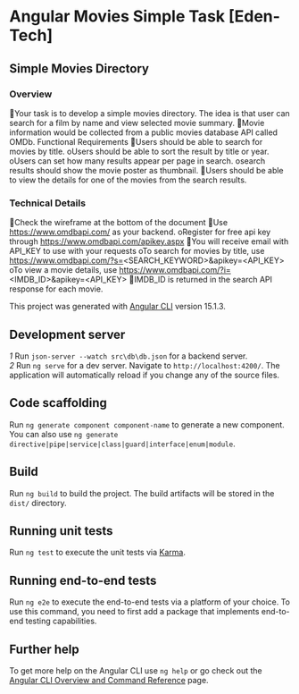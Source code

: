 # Angular Movies Simple Task [Eden-Tech]
## Simple Movies Directory
### Overview
Your task is to develop a simple movies directory. The idea is that user can search for a film by name and view selected movie summary.
Movie information would be collected from a public movies database API called OMDb.
Functional Requirements
Users should be able to search for movies by title.
oUsers should be able to sort the result by title or year.
oUsers can set how many results appear per page in search.
osearch results should show the movie poster as thumbnail.
Users should be able to view the details for one of the movies from the search results.

### Technical Details
Check the wireframe at the bottom of the document
Use https://www.omdbapi.com/ as your backend.
oRegister for free api key through https://www.omdbapi.com/apikey.aspx
You will receive email with API_KEY to use with your requests
oTo search for movies by title, use https://www.omdbapi.com/?s=<SEARCH_KEYWORD>&apikey=<API_KEY>
oTo view a movie details, use https://www.omdbapi.com/?i=<IMDB_ID>&apikey=<API_KEY>
IMDB_ID is returned in the search API response for each movie.


This project was generated with [Angular CLI](https://github.com/angular/angular-cli) version 15.1.3.

## Development server
*1* Run `json-server --watch src\db\db.json` for a backend server. <br/>
*2* Run `ng serve` for a dev server. Navigate to `http://localhost:4200/`. The application will automatically reload if you change any of the source files.

## Code scaffolding

Run `ng generate component component-name` to generate a new component. You can also use `ng generate directive|pipe|service|class|guard|interface|enum|module`.

## Build

Run `ng build` to build the project. The build artifacts will be stored in the `dist/` directory.

## Running unit tests

Run `ng test` to execute the unit tests via [Karma](https://karma-runner.github.io).

## Running end-to-end tests

Run `ng e2e` to execute the end-to-end tests via a platform of your choice. To use this command, you need to first add a package that implements end-to-end testing capabilities.

## Further help

To get more help on the Angular CLI use `ng help` or go check out the [Angular CLI Overview and Command Reference](https://angular.io/cli) page.

